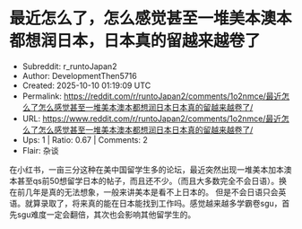 # 最近怎么了，怎么感觉甚至一堆美本澳本都想润日本，日本真的留越来越卷了

- Subreddit: r_runtoJapan2
- Author: DevelopmentThen5716
- Created: 2025-10-10 01:19:09 UTC
- Permalink: https://reddit.com/r/runtoJapan2/comments/1o2nmce/最近怎么了怎么感觉甚至一堆美本澳本都想润日本日本真的留越来越卷了/
- URL: https://www.reddit.com/r/runtoJapan2/comments/1o2nmce/最近怎么了怎么感觉甚至一堆美本澳本都想润日本日本真的留越来越卷了/
- Ups: 1 | Ratio: 0.67 | Comments: 2
- Flair: 杂谈


在小红书，一亩三分这种在美中国留学生多的论坛，最近突然出现一堆美本加本澳本甚至qs前50想留学日本的帖子，而且还不少。（而且大多数完全不会日语）。换在前几年是真的无法想象，一般来讲美本是看不上日本的。
但是不会日语只会英语。就算录取了，将来真的能在日本能找到工作吗。感觉越来越多学霸卷sgu，首先sgu难度一定会翻倍，其次也会影响其他留学生的。

